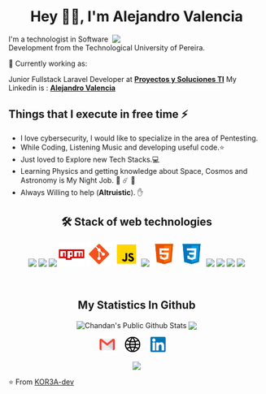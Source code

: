
<h1 align="center"> Hey 👋🏽, I'm Alejandro Valencia </h1>

<img width="300" align="right" src="https://c.tenor.com/h9au5ifIVWYAAAAC/smudge-smudge-cat.gif">

I'm a technologist in Software Development from the Technological University of Pereira.


💼 Currently working as: 

Junior Fullstack Laravel Developer at <a href="https://www.proyectosysolucionesti.com/" target="_blank"><b>Proyectos y Soluciones TI</b></a>
My Linkedin is : <a href="https://www.linkedin.com/in/alejandro-valencia-casta%C3%B1eda-b11719208/" target="_blank"><b>Alejandro Valencia</b></a>

## Things that I execute in free time ⚡  
  - I love cybersecurity, I would like to specialize in the area of Pentesting.
  - While Coding, Listening Music and developing useful code.⭐️
  - Just loved to Explore new Tech Stacks.💻
  - Learning Physics and getting knowledge about Space, Cosmos and Astronomy is My Night Job. 🌌 ☄️ 🔭
  - Always Willing to help (**Altruistic**). ✋

<h2 align="center">
  🛠 Stack of web technologies
</h2>
<p align="center">
<code><a href="https://ionicframework.com/" target="_blank"><img height="40" src="https://iconape.com/wp-content/files/cn/371185/svg/371185.svg"/></a></code>
<code><a href="https://angular.io/" target="_blank"><img height="40" src="https://www.svgrepo.com/show/327335/logo-angular.svg"/></a></code>
<code><a href="https://laravel.com/" target="_blank"><img height="40" src="https://upload.wikimedia.org/wikipedia/commons/9/9a/Laravel.svg"/></a></code>
<code><a href="https://www.npmjs.com/" target="_blank"><img height="50" src="https://raw.githubusercontent.com/chandan-reddy-k/chandan-reddy-k/master/assets/npm.png"></a></code>
<code><a href="https://github.com/" target="_blank"><img height="50" src="https://raw.githubusercontent.com/chandan-reddy-k/chandan-reddy-k/master/assets/git.png"></a></code>
<code><a href="https://www.javascript.com/" target="_blank"><img height="50" src="https://raw.githubusercontent.com/chandan-reddy-k/chandan-reddy-k/master/assets/js.png"></a></code>
<code><a href="https://ubuntu.com/" target="_blank"><img height="50" src="https://www.svgrepo.com/show/184138/linux.svg"></a></code>
<code><a href="https://lenguajehtml.com/" target="_blank"><img height="50" src="https://raw.githubusercontent.com/chandan-reddy-k/chandan-reddy-k/master/assets/html.png"></a></code>
<code><a href="https://devdocs.io/css/" target="_blank"><img height="50" src="https://raw.githubusercontent.com/chandan-reddy-k/chandan-reddy-k/master/assets/css.png"></a></code>
<code><a href="https://www.docker.com/" target="_blank"><img height="50" src="https://www.svgrepo.com/show/353661/docker.svg"></a></code>
<code><a href="https://www.mongodb.com/es" target="_blank"><img height="40" src="https://upload.wikimedia.org/wikipedia/commons/9/93/MongoDB_Logo.svg"/></a></code>
<code><a href="https://www.mysql.com/" target="_blank"><img height="50" src="https://www.svgrepo.com/show/303251/mysql-logo.svg"></a></code>
<code><a href="#" target="_blank"><img height="50" src="https://cdn-icons-png.flaticon.com/512/3231/3231329.png"></a></code>
</p>

<br/>

<h2 align="center">
    My Statistics In Github
</h2>

<p align="center">
<img align="center" height="165em"  src="https://github-readme-stats.vercel.app/api?username=KOR3A-dev&show_icons=true&theme=tokyonight&include_all_commits=true&count_private=true" alt="Chandan's Public Github Stats">
<img align="center" height="165em" src="https://github-readme-stats.vercel.app/api/top-langs/?username=KOR3A-dev&layout=compact&langs_count=7&theme=tokyonight"/>
</p>
<p align="center">
 <a href="mailto:alejandro.valencia3@utp.edu.co"><img src="https://github.com/chandan-reddy-k/chandan-reddy-k/blob/master/assets/gmail.svg" width="30px" alt="mail"></a> &nbsp; &nbsp;
<a href="https://kor3a-dev.github.io/Portafolio/"><img src="https://github.com/chandan-reddy-k/chandan-reddy-k/blob/master/assets/site.svg" width="30px" alt="site"></a> &nbsp; &nbsp;
 <a href="https://www.linkedin.com/in/alejandro-valencia-casta%C3%B1eda-b11719208/"><img src="https://github.com/chandan-reddy-k/chandan-reddy-k/blob/master/assets/linkedin.svg" width="30px" alt="LinkedIn"></a> &nbsp; &nbsp;
 
</p>
<p align="center">
<img align="center" src="https://github.com/KOR3A-dev/KOR3A-dev/blob/output/github-contribution-grid-snake.svg">
</p>


  
⭐️ From [KOR3A-dev](https://github.com/KOR3A-dev)
<br/>


